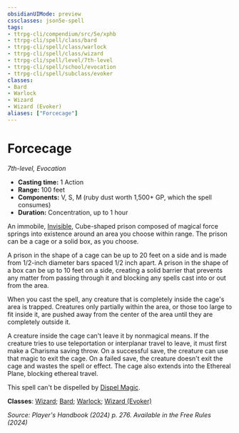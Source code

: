 ```yaml
---
obsidianUIMode: preview
cssclasses: json5e-spell
tags:
- ttrpg-cli/compendium/src/5e/xphb
- ttrpg-cli/spell/class/bard
- ttrpg-cli/spell/class/warlock
- ttrpg-cli/spell/class/wizard
- ttrpg-cli/spell/level/7th-level
- ttrpg-cli/spell/school/evocation
- ttrpg-cli/spell/subclass/evoker
classes:
- Bard
- Warlock
- Wizard
- Wizard (Evoker)
aliases: ["Forcecage"]
---
```

# Forcecage
*7th-level, Evocation*  


- **Casting time:** 1 Action
- **Range:** 100 feet
- **Components:** V, S, M (ruby dust worth 1,500+ GP, which the spell consumes)
- **Duration:** Concentration, up to 1 hour

An immobile, [Invisible](Misc%20Files/CLI/rules/conditions.md#Invisible), Cube-shaped prison composed of magical force springs into existence around an area you choose within range. The prison can be a cage or a solid box, as you choose.

A prison in the shape of a cage can be up to 20 feet on a side and is made from 1/2-inch diameter bars spaced 1/2 inch apart. A prison in the shape of a box can be up to 10 feet on a side, creating a solid barrier that prevents any matter from passing through it and blocking any spells cast into or out from the area.

When you cast the spell, any creature that is completely inside the cage's area is trapped. Creatures only partially within the area, or those too large to fit inside it, are pushed away from the center of the area until they are completely outside it.

A creature inside the cage can't leave it by nonmagical means. If the creature tries to use teleportation or interplanar travel to leave, it must first make a Charisma saving throw. On a successful save, the creature can use that magic to exit the cage. On a failed save, the creature doesn't exit the cage and wastes the spell or effect. The cage also extends into the Ethereal Plane, blocking ethereal travel.

This spell can't be dispelled by [Dispel Magic](Misc%20Files/CLI/compendium/spells/dispel-magic-xphb.md).

**Classes**: [Wizard](Misc%20Files/CLI/compendium/lists/list-spells-classes-wizard.md); [Bard](Misc%20Files/CLI/compendium/lists/list-spells-classes-bard.md); [Warlock](Misc%20Files/CLI/compendium/lists/list-spells-classes-warlock.md); [Wizard (Evoker)](Misc%20Files/CLI/compendium/lists/list-spells-classes-wizard-xphb-evoker-xphb.md "subclass=XPHB;class=XPHB")

*Source: Player's Handbook (2024) p. 276. Available in the Free Rules (2024)*